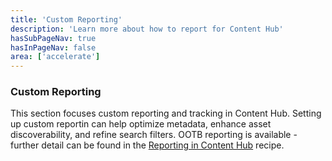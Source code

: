 ```yaml
---
title: 'Custom Reporting'
description: 'Learn more about how to report for Content Hub'
hasSubPageNav: true
hasInPageNav: false
area: ['accelerate']
---
```


### Custom Reporting

This section focuses custom reporting and tracking in Content Hub. Setting up custom reportin can help optimize metadata, enhance asset discoverability, and refine search filters. OOTB reporting is available - further detail can be found in the [Reporting in Content Hub](/learn/accelerate/content-hub/implementation/configuration/reporting) recipe.
